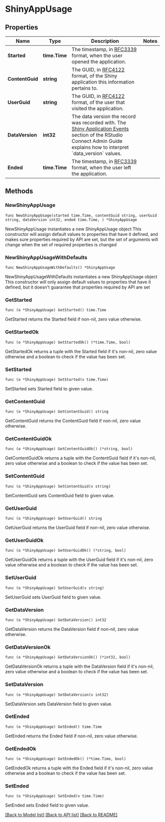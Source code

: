 # ShinyAppUsage

## Properties

Name | Type | Description | Notes
------------ | ------------- | ------------- | -------------
**Started** | **time.Time** | The timestamp, in [RFC3339](https://tools.ietf.org/html/rfc3339) format, when the user opened the application.  | 
**ContentGuid** | **string** | The GUID, in [RFC4122](https://tools.ietf.org/html/rfc4122) format, of the Shiny application this information pertains to.  | 
**UserGuid** | **string** | The GUID, in [RFC4122](https://tools.ietf.org/html/rfc4122) format, of the user that visited the application.  | 
**DataVersion** | **int32** | The data version the record was recorded with.  The [Shiny Application Events](../admin/historical-information/#shiny-application-events) section of the RStudio Connect Admin Guide explains how to interpret &#x60;data_version&#x60; values.  | 
**Ended** | **time.Time** | The timestamp, in [RFC3339](https://tools.ietf.org/html/rfc3339) format, when the user left the application.  | 

## Methods

### NewShinyAppUsage

`func NewShinyAppUsage(started time.Time, contentGuid string, userGuid string, dataVersion int32, ended time.Time, ) *ShinyAppUsage`

NewShinyAppUsage instantiates a new ShinyAppUsage object
This constructor will assign default values to properties that have it defined,
and makes sure properties required by API are set, but the set of arguments
will change when the set of required properties is changed

### NewShinyAppUsageWithDefaults

`func NewShinyAppUsageWithDefaults() *ShinyAppUsage`

NewShinyAppUsageWithDefaults instantiates a new ShinyAppUsage object
This constructor will only assign default values to properties that have it defined,
but it doesn't guarantee that properties required by API are set

### GetStarted

`func (o *ShinyAppUsage) GetStarted() time.Time`

GetStarted returns the Started field if non-nil, zero value otherwise.

### GetStartedOk

`func (o *ShinyAppUsage) GetStartedOk() (*time.Time, bool)`

GetStartedOk returns a tuple with the Started field if it's non-nil, zero value otherwise
and a boolean to check if the value has been set.

### SetStarted

`func (o *ShinyAppUsage) SetStarted(v time.Time)`

SetStarted sets Started field to given value.


### GetContentGuid

`func (o *ShinyAppUsage) GetContentGuid() string`

GetContentGuid returns the ContentGuid field if non-nil, zero value otherwise.

### GetContentGuidOk

`func (o *ShinyAppUsage) GetContentGuidOk() (*string, bool)`

GetContentGuidOk returns a tuple with the ContentGuid field if it's non-nil, zero value otherwise
and a boolean to check if the value has been set.

### SetContentGuid

`func (o *ShinyAppUsage) SetContentGuid(v string)`

SetContentGuid sets ContentGuid field to given value.


### GetUserGuid

`func (o *ShinyAppUsage) GetUserGuid() string`

GetUserGuid returns the UserGuid field if non-nil, zero value otherwise.

### GetUserGuidOk

`func (o *ShinyAppUsage) GetUserGuidOk() (*string, bool)`

GetUserGuidOk returns a tuple with the UserGuid field if it's non-nil, zero value otherwise
and a boolean to check if the value has been set.

### SetUserGuid

`func (o *ShinyAppUsage) SetUserGuid(v string)`

SetUserGuid sets UserGuid field to given value.


### GetDataVersion

`func (o *ShinyAppUsage) GetDataVersion() int32`

GetDataVersion returns the DataVersion field if non-nil, zero value otherwise.

### GetDataVersionOk

`func (o *ShinyAppUsage) GetDataVersionOk() (*int32, bool)`

GetDataVersionOk returns a tuple with the DataVersion field if it's non-nil, zero value otherwise
and a boolean to check if the value has been set.

### SetDataVersion

`func (o *ShinyAppUsage) SetDataVersion(v int32)`

SetDataVersion sets DataVersion field to given value.


### GetEnded

`func (o *ShinyAppUsage) GetEnded() time.Time`

GetEnded returns the Ended field if non-nil, zero value otherwise.

### GetEndedOk

`func (o *ShinyAppUsage) GetEndedOk() (*time.Time, bool)`

GetEndedOk returns a tuple with the Ended field if it's non-nil, zero value otherwise
and a boolean to check if the value has been set.

### SetEnded

`func (o *ShinyAppUsage) SetEnded(v time.Time)`

SetEnded sets Ended field to given value.



[[Back to Model list]](../README.md#documentation-for-models) [[Back to API list]](../README.md#documentation-for-api-endpoints) [[Back to README]](../README.md)


